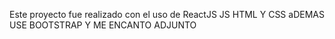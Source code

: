 Este proyecto fue realizado con el uso de ReactJS
JS HTML Y CSS
aDEMAS USE BOOTSTRAP
Y ME ENCANTO ADJUNTO

